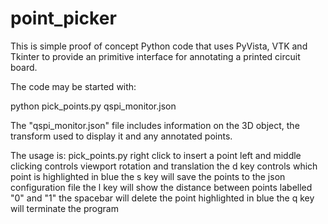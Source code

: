 # point_picker
This is simple proof of concept Python code that uses PyVista, VTK and Tkinter
to provide an primitive interface for annotating a printed circuit board.

The code may be started with:

python pick_points.py qspi_monitor.json

The "qspi_monitor.json" file includes information on the 3D object, the transform used to display it and any annotated points.

The usage is:
pick_points.py <json configuration file>
right click to insert a point
left and middle clicking controls viewport rotation and translation
the d key controls which point is highlighted in blue
the s key will save the points to the json configuration file
the l key will show the distance between points labelled "0" and "1"
the spacebar will delete the point highlighted in blue
the q key will terminate the program



